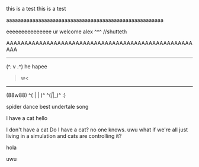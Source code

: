 this is a test
this is a test

aaaaaaaaaaaaaaaaaaaaaaaaaaaaaaaaaaaaaaaaaaaaaaaaaaaaaa

eeeeeeeeeeeeeee
ur welcome alex ^^^
//shutteth

AAAAAAAAAAAAAAAAAAAAAAAAAAAAAAAAAAAAAAAAAAAAAAAAAAAAAA
 _______
(^. v .^)
he hapee
>w<
  _____
 (88w88)
^( | | )^
^(_|_|_)^
:)

spider dance best undertale song


I have a cat
hello

I don't have a cat
Do I have a cat?
no one knows. 
uwu
what if we're all just living in a simulation
and cats are controlling it?

hola

uwu
